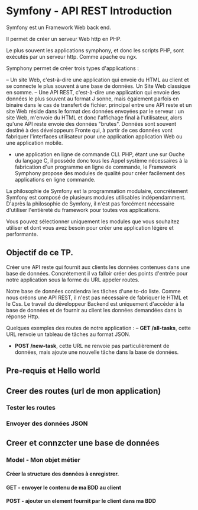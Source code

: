  # Symfony - API REST Introduction 

Symfony est un Framework Web back end. 

Il permet de créer un serveur Web http en PHP. 

Le plus souvent les applications symphony, et donc les scripts PHP, sont exécutés par un serveur http. Comme apache ou ngx.

Symphony permet de créer trois types d'applications :

– Un site Web, c'est-à-dire une application qui envoie du HTML au client et se connecte le plus souvent à une base de données. Un Site Web classique en somme.
– Une API REST, c'est-à-dire une application qui envoie des données le plus souvent au format J sonne, mais également parfois en binaire dans le cas de transfert de fichier. principal entre une API reste et un site Web réside dans le format des données envoyées par le serveur : un site Web, m'envoie du HTML et donc l'affichage final à l'utilisateur, alors qu'une API reste envoie des données "brutes". Données sont souvent destiné à des développeurs Fronte qui, à partir de ces données vont fabriquer l'interfaces utilisateur pour une application application Web ou une application mobile. 
- une application en ligne de commande CLI. PHP, étant une sur Ouche du langage C, il possède donc tous les Appel système nécessaires à la fabrication d'un programme en ligne de commande, le Framework Symphony propose des modules de qualité pour créer facilement des applications en ligne commande. 

La philosophie de Symfony est la programmation modulaire, concrètement Symfony est composé de plusieurs modules utilisables indépendamment. D'après la philosophie de Symfony, il n'est pas forcément nécessaire d'utiliser l'entièreté du framework pour toutes vos applications.

Vous pouvez sélectionner uniquement les modules que vous souhaitez utiliser et dont vous avez besoin pour créer une application légère et performante.

## Objectif de ce TP.
Créer une API reste qui fournit aux clients les données contenues dans une base de données.
Concrètement il va falloir créer des points d'entrée pour notre application sous la forme du URL appeler routes.

Notre base de données contiendra les tâches d'une to-do liste. Comme nous créons une API REST, il n'est pas nécessaire de fabriquer le HTML et le Css. Le travail du développeur Backend est uniquement d'accéder à la base de données et de fournir au client les données demandées dans la réponse Http.

Quelques exemples des routes de notre application :
– **GET /all-tasks**, cette URL renvoie un tableau de tâches au format JSON.
- **POST /new-task**, cette URL ne renvoie pas particulièrement de données, mais ajoute une nouvelle tâche dans la base de données.

## Pre-requis et Hello world 

## Creer des routes (url de mon application)

### Tester les routes

### Envoyer des données JSON

## Creer et connzcter une base de données 

### Model - Mon objet métier 

#### Créer la structure des données à enregistrer.

#### GET - envoyer le contenu de ma BDD au client

#### POST - ajouter un element fournit par le client dans ma BDD




